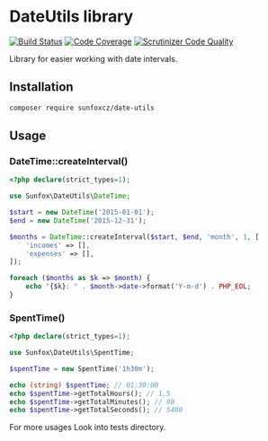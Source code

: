 # DateUtils library

[![Build Status](https://travis-ci.org/sunfoxcz/date-utils.svg?branch=master)](https://travis-ci.org/sunfoxcz/date-utils)
[![Code Coverage](https://scrutinizer-ci.com/g/sunfoxcz/date-utils/badges/coverage.png?b=master)](https://scrutinizer-ci.com/g/sunfoxcz/date-utils/?branch=master)
[![Scrutinizer Code Quality](https://scrutinizer-ci.com/g/sunfoxcz/date-utils/badges/quality-score.png?b=master)](https://scrutinizer-ci.com/g/sunfoxcz/date-utils/?branch=master)

Library for easier working with date intervals.

## Installation

```bash
composer require sunfoxcz/date-utils
```

## Usage

### DateTime::createInterval()

```php
<?php declare(strict_types=1);

use Sunfox\DateUtils\DateTime;

$start = new DateTime('2015-01-01');
$end = new DateTime('2015-12-31');

$months = DateTime::createInterval($start, $end, 'month', 1, [
	'incomes' => [],
	'expenses' => [],
]);

foreach ($months as $k => $month) {
	echo "{$k}: " . $month->date->format('Y-m-d') . PHP_EOL;
}
```

### SpentTime()

```php
<?php declare(strict_types=1);

use Sunfox\DateUtils\SpentTime;

$spentTime = new SpentTime('1h30m');

echo (string) $spentTime; // 01:30:00
echo $spentTime->getTotalHours(); // 1,5
echo $spentTime->getTotalMinutes(); // 90
echo $spentTime->getTotalSeconds(); // 5400
```

For more usages Look into tests directory.
